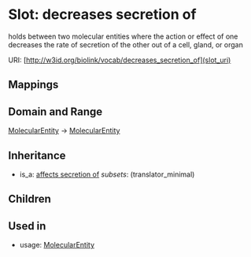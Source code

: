 # Slot: decreases secretion of


holds between two molecular entities where the action or effect of one decreases the rate of secretion of the other out of a cell, gland, or organ

URI: [http://w3id.org/biolink/vocab/decreases_secretion_of](slot_uri)
## Mappings

## Domain and Range

[MolecularEntity](MolecularEntity.md) -> [MolecularEntity](MolecularEntity.md)
## Inheritance

 *  is_a: [affects secretion of](affects_secretion_of.md) *subsets*: (translator_minimal)
## Children

## Used in

 *  usage: [MolecularEntity](MolecularEntity.md)
